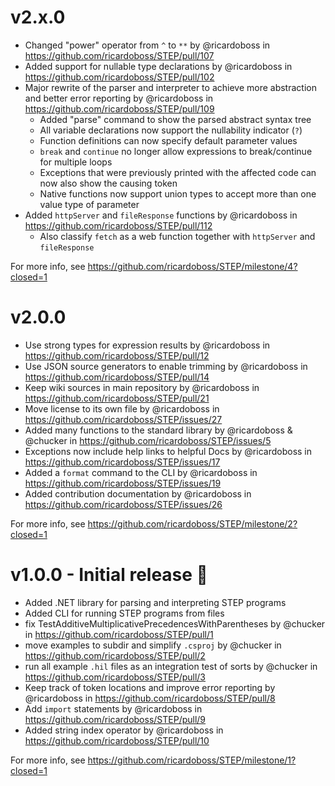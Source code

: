 # v2.x.0

* Changed "power" operator from `^` to `**` by @ricardoboss in https://github.com/ricardoboss/STEP/pull/107
* Added support for nullable type declarations by @ricardoboss in https://github.com/ricardoboss/STEP/pull/102
* Major rewrite of the parser and interpreter to achieve more abstraction and better error reporting by @ricardoboss in https://github.com/ricardoboss/STEP/pull/109
  * Added "parse" command to show the parsed abstract syntax tree
  * All variable declarations now support the nullability indicator (`?`)
  * Function definitions can now specify default parameter values
  * `break` and `continue` no longer allow expressions to break/continue for multiple loops
  * Exceptions that were previously printed with the affected code can now also show the causing token
  * Native functions now support union types to accept more than one value type of parameter
* Added `httpServer` and `fileResponse` functions by @ricardoboss in https://github.com/ricardoboss/STEP/pull/112
  * Also classify `fetch` as a web function together with `httpServer` and `fileResponse`

For more info, see https://github.com/ricardoboss/STEP/milestone/4?closed=1

# v2.0.0

* Use strong types for expression results by @ricardoboss in https://github.com/ricardoboss/STEP/pull/12
* Use JSON source generators to enable trimming by @ricardoboss in https://github.com/ricardoboss/STEP/pull/14
* Keep wiki sources in main repository by @ricardoboss in https://github.com/ricardoboss/STEP/pull/21
* Move license to its own file by @ricardoboss in https://github.com/ricardoboss/STEP/issues/27
* Added many functions to the standard library by @ricardoboss & @chucker in https://github.com/ricardoboss/STEP/issues/5
* Exceptions now include help links to helpful Docs by @ricardoboss in https://github.com/ricardoboss/STEP/issues/17
* Added a `format` command to the CLI by @ricardoboss in https://github.com/ricardoboss/STEP/issues/19
* Added contribution documentation by @ricardoboss in https://github.com/ricardoboss/STEP/issues/26

For more info, see https://github.com/ricardoboss/STEP/milestone/2?closed=1

# v1.0.0 - Initial release 🥳

* Added .NET library for parsing and interpreting STEP programs
* Added CLI for running STEP programs from files
* fix TestAdditiveMultiplicativePrecedencesWithParentheses by @chucker in https://github.com/ricardoboss/STEP/pull/1
* move examples to subdir and simplify `.csproj` by @chucker in https://github.com/ricardoboss/STEP/pull/2
* run all example `.hil` files as an integration test of sorts by @chucker in https://github.com/ricardoboss/STEP/pull/3
* Keep track of token locations and improve error reporting by @ricardoboss in https://github.com/ricardoboss/STEP/pull/8
* Add `import` statements by @ricardoboss in https://github.com/ricardoboss/STEP/pull/9
* Added string index operator by @ricardoboss in https://github.com/ricardoboss/STEP/pull/10

For more info, see https://github.com/ricardoboss/STEP/milestone/1?closed=1
